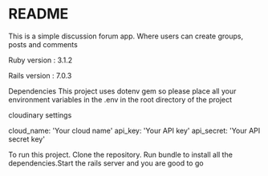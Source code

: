# README

This is a simple discussion forum app. Where users can create groups, posts and comments 

Ruby version : 3.1.2

Rails version : 7.0.3

Dependencies
This project uses dotenv gem so please place all your environment variables in the .env in the root directory of the project


cloudinary settings

cloud_name: 'Your cloud name' api_key: 'Your API key' api_secret: 'Your API secret key' 

To run this project. Clone the repository. Run bundle to install all the dependencies.Start the rails server and you are good to go
